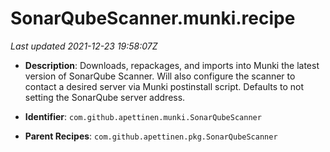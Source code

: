 # SonarQubeScanner.munki.recipe

_Last updated 2021-12-23 19:58:07Z_

- **Description**: Downloads, repackages, and imports into Munki the latest version of SonarQube Scanner. Will also configure the scanner to contact a desired server via Munki postinstall script. Defaults to not setting the SonarQube server address.

- **Identifier**: `com.github.apettinen.munki.SonarQubeScanner`

- **Parent Recipes**: `com.github.apettinen.pkg.SonarQubeScanner`